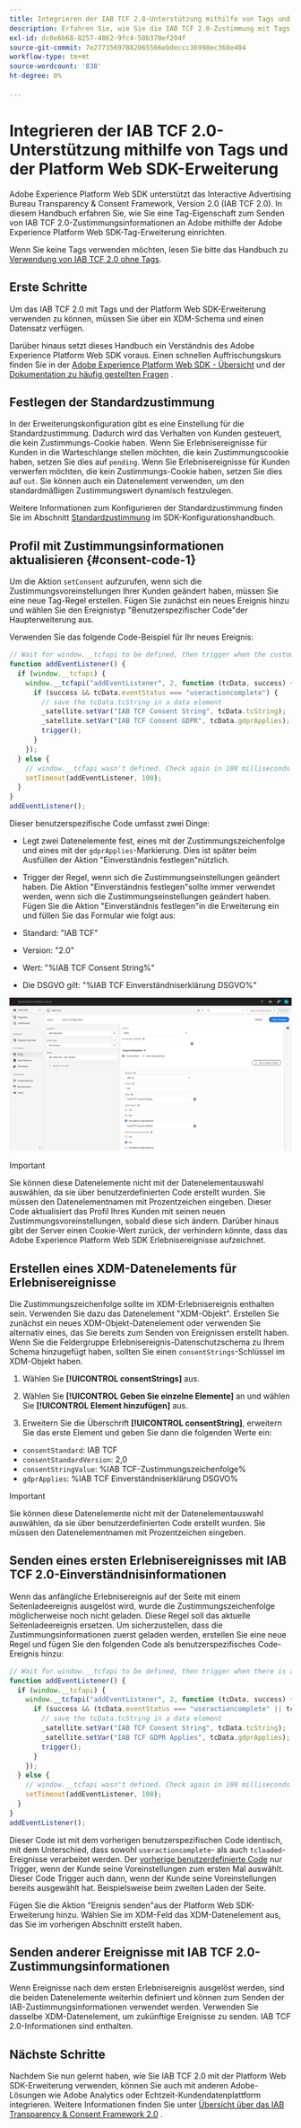 ```yaml
---
title: Integrieren der IAB TCF 2.0-Unterstützung mithilfe von Tags und der Platform Web SDK-Erweiterung
description: Erfahren Sie, wie Sie die IAB TCF 2.0-Zustimmung mit Tags und der Adobe Experience Platform Web SDK-Erweiterung einrichten.
exl-id: dc0e6b68-8257-4862-9fc4-50b370ef204f
source-git-commit: 7e27735697882065566ebdeccc36998ec368e404
workflow-type: tm+mt
source-wordcount: '838'
ht-degree: 0%

---
```


# Integrieren der IAB TCF 2.0-Unterstützung mithilfe von Tags und der Platform Web SDK-Erweiterung

Adobe Experience Platform Web SDK unterstützt das Interactive Advertising Bureau Transparency &amp; Consent Framework, Version 2.0 (IAB TCF 2.0). In diesem Handbuch erfahren Sie, wie Sie eine Tag-Eigenschaft zum Senden von IAB TCF 2.0-Zustimmungsinformationen an Adobe mithilfe der Adobe Experience Platform Web SDK-Tag-Erweiterung einrichten.

Wenn Sie keine Tags verwenden möchten, lesen Sie bitte das Handbuch zu [Verwendung von IAB TCF 2.0 ohne Tags](./without-launch.md).

## Erste Schritte

Um das IAB TCF 2.0 mit Tags und der Platform Web SDK-Erweiterung verwenden zu können, müssen Sie über ein XDM-Schema und einen Datensatz verfügen.

Darüber hinaus setzt dieses Handbuch ein Verständnis des Adobe Experience Platform Web SDK voraus. Einen schnellen Auffrischungskurs finden Sie in der [Adobe Experience Platform Web SDK - Übersicht](../../home.md) und der [Dokumentation zu häufig gestellten Fragen](../../web-sdk-faq.md) .

## Festlegen der Standardzustimmung

In der Erweiterungskonfiguration gibt es eine Einstellung für die Standardzustimmung. Dadurch wird das Verhalten von Kunden gesteuert, die kein Zustimmungs-Cookie haben. Wenn Sie Erlebnisereignisse für Kunden in die Warteschlange stellen möchten, die kein Zustimmungscookie haben, setzen Sie dies auf `pending`. Wenn Sie Erlebnisereignisse für Kunden verwerfen möchten, die kein Zustimmungs-Cookie haben, setzen Sie dies auf `out`. Sie können auch ein Datenelement verwenden, um den standardmäßigen Zustimmungswert dynamisch festzulegen.

Weitere Informationen zum Konfigurieren der Standardzustimmung finden Sie im Abschnitt [Standardzustimmung](../../fundamentals/configuring-the-sdk.md#default-consent) im SDK-Konfigurationshandbuch.

## Profil mit Zustimmungsinformationen aktualisieren {#consent-code-1}

Um die Aktion `setConsent` aufzurufen, wenn sich die Zustimmungsvoreinstellungen Ihrer Kunden geändert haben, müssen Sie eine neue Tag-Regel erstellen. Fügen Sie zunächst ein neues Ereignis hinzu und wählen Sie den Ereignistyp &quot;Benutzerspezifischer Code&quot;der Haupterweiterung aus.

Verwenden Sie das folgende Code-Beispiel für Ihr neues Ereignis:

```javascript
// Wait for window.__tcfapi to be defined, then trigger when the customer has completed their consent and preferences.
function addEventListener() {
  if (window.__tcfapi) {
    window.__tcfapi("addEventListener", 2, function (tcData, success) {
      if (success && tcData.eventStatus === "useractioncomplete") {
        // save the tcData.tcString in a data element
        _satellite.setVar("IAB TCF Consent String", tcData.tcString);
        _satellite.setVar("IAB TCF Consent GDPR", tcData.gdprApplies);
        trigger();
      }
    });
  } else {
    // window.__tcfapi wasn't defined. Check again in 100 milliseconds
    setTimeout(addEventListener, 100);
  }
}
addEventListener();
```

Dieser benutzerspezifische Code umfasst zwei Dinge:

* Legt zwei Datenelemente fest, eines mit der Zustimmungszeichenfolge und eines mit der `gdprApplies`-Markierung. Dies ist später beim Ausfüllen der Aktion &quot;Einverständnis festlegen&quot;nützlich.

* Trigger der Regel, wenn sich die Zustimmungseinstellungen geändert haben. Die Aktion &quot;Einverständnis festlegen&quot;sollte immer verwendet werden, wenn sich die Zustimmungseinstellungen geändert haben. Fügen Sie die Aktion &quot;Einverständnis festlegen&quot;in die Erweiterung ein und füllen Sie das Formular wie folgt aus:

* Standard: &quot;IAB TCF&quot;
* Version: &quot;2.0&quot;
* Wert: &quot;%IAB TCF Consent String%&quot;
* Die DSGVO gilt: &quot;%IAB TCF Einverständniserklärung DSGVO%&quot;

![IAB-Einverständnisaktion festlegen](../../images/consent/iab-tcf/with-launch/iab-action.png)

>[!IMPORTANT]
>
>Sie können diese Datenelemente nicht mit der Datenelementauswahl auswählen, da sie über benutzerdefinierten Code erstellt wurden. Sie müssen den Datenelementnamen mit Prozentzeichen eingeben. Dieser Code aktualisiert das Profil Ihres Kunden mit seinen neuen Zustimmungsvoreinstellungen, sobald diese sich ändern. Darüber hinaus gibt der Server einen Cookie-Wert zurück, der verhindern könnte, dass das Adobe Experience Platform Web SDK Erlebnisereignisse aufzeichnet.

## Erstellen eines XDM-Datenelements für Erlebnisereignisse

Die Zustimmungszeichenfolge sollte im XDM-Erlebnisereignis enthalten sein. Verwenden Sie dazu das Datenelement &quot;XDM-Objekt&quot;. Erstellen Sie zunächst ein neues XDM-Objekt-Datenelement oder verwenden Sie alternativ eines, das Sie bereits zum Senden von Ereignissen erstellt haben. Wenn Sie die Feldergruppe Erlebnisereignis-Datenschutzschema zu Ihrem Schema hinzugefügt haben, sollten Sie einen `consentStrings`-Schlüssel im XDM-Objekt haben.

1. Wählen Sie **[!UICONTROL consentStrings]** aus.

1. Wählen Sie **[!UICONTROL Geben Sie einzelne Elemente]** an und wählen Sie **[!UICONTROL Element hinzufügen]** aus.

1. Erweitern Sie die Überschrift **[!UICONTROL consentString]**, erweitern Sie das erste Element und geben Sie dann die folgenden Werte ein:

* `consentStandard`: IAB TCF
* `consentStandardVersion`: 2,0
* `consentStringValue`: %IAB TCF-Zustimmungszeichenfolge%
* `gdprApplies`: %IAB TCF Einverständniserklärung DSGVO%

>[!IMPORTANT]
>
>Sie können diese Datenelemente nicht mit der Datenelementauswahl auswählen, da sie über benutzerdefinierten Code erstellt wurden. Sie müssen den Datenelementnamen mit Prozentzeichen eingeben.

## Senden eines ersten Erlebnisereignisses mit IAB TCF 2.0-Einverständnisinformationen

Wenn das anfängliche Erlebnisereignis auf der Seite mit einem Seitenladeereignis ausgelöst wird, wurde die Zustimmungszeichenfolge möglicherweise noch nicht geladen. Diese Regel soll das aktuelle Seitenladeereignis ersetzen. Um sicherzustellen, dass die Zustimmungsinformationen zuerst geladen werden, erstellen Sie eine neue Regel und fügen Sie den folgenden Code als benutzerspezifisches Code-Ereignis hinzu:

```javascript
// Wait for window.__tcfapi to be defined, then trigger when there is a consent string
function addEventListener() {
  if (window.__tcfapi) {
    window.__tcfapi("addEventListener", 2, function (tcData, success) {
      if (success && (tcData.eventStatus === "useractioncomplete" || tcData.eventStatus === "tcloaded")) {
        // save the tcData.tcString in a data element
        _satellite.setVar("IAB TCF Consent String", tcData.tcString);
        _satellite.setVar("IAB TCF GDPR Applies", tcData.gdprApplies);
        trigger();
      }
    });
  } else {
    // window.__tcfapi wasn"t defined. Check again in 100 milliseconds
    setTimeout(addEventListener, 100);
  }
}
addEventListener();
```

Dieser Code ist mit dem vorherigen benutzerspezifischen Code identisch, mit dem Unterschied, dass sowohl `useractioncomplete`- als auch `tcloaded`-Ereignisse verarbeitet werden. Der [vorherige benutzerdefinierte Code](#consent-code-1) nur Trigger, wenn der Kunde seine Voreinstellungen zum ersten Mal auswählt. Dieser Code Trigger auch dann, wenn der Kunde seine Voreinstellungen bereits ausgewählt hat. Beispielsweise beim zweiten Laden der Seite.

Fügen Sie die Aktion &quot;Ereignis senden&quot;aus der Platform Web SDK-Erweiterung hinzu. Wählen Sie im XDM-Feld das XDM-Datenelement aus, das Sie im vorherigen Abschnitt erstellt haben.

## Senden anderer Ereignisse mit IAB TCF 2.0-Zustimmungsinformationen

Wenn Ereignisse nach dem ersten Erlebnisereignis ausgelöst werden, sind die beiden Datenelemente weiterhin definiert und können zum Senden der IAB-Zustimmungsinformationen verwendet werden. Verwenden Sie dasselbe XDM-Datenelement, um zukünftige Ereignisse zu senden. IAB TCF 2.0-Informationen sind enthalten.

## Nächste Schritte

Nachdem Sie nun gelernt haben, wie Sie IAB TCF 2.0 mit der Platform Web SDK-Erweiterung verwenden, können Sie auch mit anderen Adobe-Lösungen wie Adobe Analytics oder Echtzeit-Kundendatenplattform integrieren. Weitere Informationen finden Sie unter [Übersicht über das IAB Transparency &amp; Consent Framework 2.0](./overview.md) .
